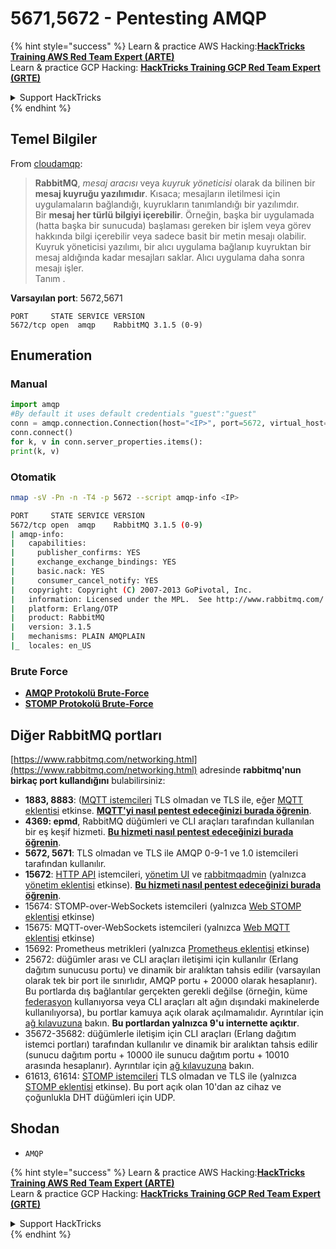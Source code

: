# 5671,5672 - Pentesting AMQP

{% hint style="success" %}
Learn & practice AWS Hacking:<img src="/.gitbook/assets/arte.png" alt="" data-size="line">[**HackTricks Training AWS Red Team Expert (ARTE)**](https://training.hacktricks.xyz/courses/arte)<img src="/.gitbook/assets/arte.png" alt="" data-size="line">\
Learn & practice GCP Hacking: <img src="/.gitbook/assets/grte.png" alt="" data-size="line">[**HackTricks Training GCP Red Team Expert (GRTE)**<img src="/.gitbook/assets/grte.png" alt="" data-size="line">](https://training.hacktricks.xyz/courses/grte)

<details>

<summary>Support HackTricks</summary>

* Check the [**subscription plans**](https://github.com/sponsors/carlospolop)!
* **Join the** 💬 [**Discord group**](https://discord.gg/hRep4RUj7f) or the [**telegram group**](https://t.me/peass) or **follow** us on **Twitter** 🐦 [**@hacktricks\_live**](https://twitter.com/hacktricks\_live)**.**
* **Share hacking tricks by submitting PRs to the** [**HackTricks**](https://github.com/carlospolop/hacktricks) and [**HackTricks Cloud**](https://github.com/carlospolop/hacktricks-cloud) github repos.

</details>
{% endhint %}

## Temel Bilgiler

From [cloudamqp](https://www.cloudamqp.com/blog/2015-05-18-part1-rabbitmq-for-beginners-what-is-rabbitmq.html):

> **RabbitMQ**, _mesaj aracısı_ veya _kuyruk yöneticisi_ olarak da bilinen bir **mesaj kuyruğu yazılımıdır**. Kısaca; mesajların iletilmesi için uygulamaların bağlandığı, kuyrukların tanımlandığı bir yazılımdır.\
> Bir **mesaj her türlü bilgiyi içerebilir**. Örneğin, başka bir uygulamada (hatta başka bir sunucuda) başlaması gereken bir işlem veya görev hakkında bilgi içerebilir veya sadece basit bir metin mesajı olabilir. Kuyruk yöneticisi yazılımı, bir alıcı uygulama bağlanıp kuyruktan bir mesaj aldığında kadar mesajları saklar. Alıcı uygulama daha sonra mesajı işler.\
Tanım .

**Varsayılan port**: 5672,5671
```
PORT     STATE SERVICE VERSION
5672/tcp open  amqp    RabbitMQ 3.1.5 (0-9)
```
## Enumeration

### Manual
```python
import amqp
#By default it uses default credentials "guest":"guest"
conn = amqp.connection.Connection(host="<IP>", port=5672, virtual_host="/")
conn.connect()
for k, v in conn.server_properties.items():
print(k, v)
```
### Otomatik
```bash
nmap -sV -Pn -n -T4 -p 5672 --script amqp-info <IP>

PORT     STATE SERVICE VERSION
5672/tcp open  amqp    RabbitMQ 3.1.5 (0-9)
| amqp-info:
|   capabilities:
|     publisher_confirms: YES
|     exchange_exchange_bindings: YES
|     basic.nack: YES
|     consumer_cancel_notify: YES
|   copyright: Copyright (C) 2007-2013 GoPivotal, Inc.
|   information: Licensed under the MPL.  See http://www.rabbitmq.com/
|   platform: Erlang/OTP
|   product: RabbitMQ
|   version: 3.1.5
|   mechanisms: PLAIN AMQPLAIN
|_  locales: en_US
```
### Brute Force

* [**AMQP Protokolü Brute-Force**](../generic-methodologies-and-resources/brute-force.md#amqp-activemq-rabbitmq-qpid-joram-and-solace)
* [**STOMP Protokolü Brute-Force**](../generic-methodologies-and-resources/brute-force.md#stomp-activemq-rabbitmq-hornetq-and-openmq)

## Diğer RabbitMQ portları

[https://www.rabbitmq.com/networking.html](https://www.rabbitmq.com/networking.html) adresinde **rabbitmq'nun birkaç port kullandığını** bulabilirsiniz:

* **1883, 8883**: ([MQTT istemcileri](http://mqtt.org) TLS olmadan ve TLS ile, eğer [MQTT eklentisi](https://www.rabbitmq.com/mqtt.html) etkinse. [**MQTT'yi nasıl pentest edeceğinizi burada öğrenin**](1883-pentesting-mqtt-mosquitto.md).
* **4369: epmd**, RabbitMQ düğümleri ve CLI araçları tarafından kullanılan bir eş keşif hizmeti. [**Bu hizmeti nasıl pentest edeceğinizi burada öğrenin**](4369-pentesting-erlang-port-mapper-daemon-epmd.md).
* **5672, 5671**: TLS olmadan ve TLS ile AMQP 0-9-1 ve 1.0 istemcileri tarafından kullanılır.
* **15672**: [HTTP API](https://www.rabbitmq.com/management.html) istemcileri, [yönetim UI](https://www.rabbitmq.com/management.html) ve [rabbitmqadmin](https://www.rabbitmq.com/management-cli.html) (yalnızca [yönetim eklentisi](https://www.rabbitmq.com/management.html) etkinse). [**Bu hizmeti nasıl pentest edeceğinizi burada öğrenin**](15672-pentesting-rabbitmq-management.md).
* 15674: STOMP-over-WebSockets istemcileri (yalnızca [Web STOMP eklentisi](https://www.rabbitmq.com/web-stomp.html) etkinse)
* 15675: MQTT-over-WebSockets istemcileri (yalnızca [Web MQTT eklentisi](https://www.rabbitmq.com/web-mqtt.html) etkinse)
* 15692: Prometheus metrikleri (yalnızca [Prometheus eklentisi](https://www.rabbitmq.com/prometheus.html) etkinse)
* 25672: düğümler arası ve CLI araçları iletişimi için kullanılır (Erlang dağıtım sunucusu portu) ve dinamik bir aralıktan tahsis edilir (varsayılan olarak tek bir port ile sınırlıdır, AMQP portu + 20000 olarak hesaplanır). Bu portlarda dış bağlantılar gerçekten gerekli değilse (örneğin, küme [federasyon](https://www.rabbitmq.com/federation.html) kullanıyorsa veya CLI araçları alt ağın dışındaki makinelerde kullanılıyorsa), bu portlar kamuya açık olarak açılmamalıdır. Ayrıntılar için [ağ kılavuzuna](https://www.rabbitmq.com/networking.html) bakın. **Bu portlardan yalnızca 9'u internette açıktır**.
* 35672-35682: düğümlerle iletişim için CLI araçları (Erlang dağıtım istemci portları) tarafından kullanılır ve dinamik bir aralıktan tahsis edilir (sunucu dağıtım portu + 10000 ile sunucu dağıtım portu + 10010 arasında hesaplanır). Ayrıntılar için [ağ kılavuzuna](https://www.rabbitmq.com/networking.html) bakın.
* 61613, 61614: [STOMP istemcileri](https://stomp.github.io/stomp-specification-1.2.html) TLS olmadan ve TLS ile (yalnızca [STOMP eklentisi](https://www.rabbitmq.com/stomp.html) etkinse). Bu port açık olan 10'dan az cihaz ve çoğunlukla DHT düğümleri için UDP.

## Shodan

* `AMQP`

{% hint style="success" %}
Learn & practice AWS Hacking:<img src="/.gitbook/assets/arte.png" alt="" data-size="line">[**HackTricks Training AWS Red Team Expert (ARTE)**](https://training.hacktricks.xyz/courses/arte)<img src="/.gitbook/assets/arte.png" alt="" data-size="line">\
Learn & practice GCP Hacking: <img src="/.gitbook/assets/grte.png" alt="" data-size="line">[**HackTricks Training GCP Red Team Expert (GRTE)**<img src="/.gitbook/assets/grte.png" alt="" data-size="line">](https://training.hacktricks.xyz/courses/grte)

<details>

<summary>Support HackTricks</summary>

* Check the [**subscription plans**](https://github.com/sponsors/carlospolop)!
* **Join the** 💬 [**Discord group**](https://discord.gg/hRep4RUj7f) or the [**telegram group**](https://t.me/peass) or **follow** us on **Twitter** 🐦 [**@hacktricks\_live**](https://twitter.com/hacktricks\_live)**.**
* **Share hacking tricks by submitting PRs to the** [**HackTricks**](https://github.com/carlospolop/hacktricks) and [**HackTricks Cloud**](https://github.com/carlospolop/hacktricks-cloud) github repos.

</details>
{% endhint %}
